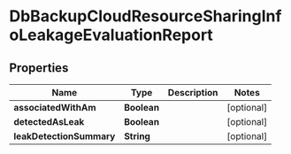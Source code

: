 

# DbBackupCloudResourceSharingInfoLeakageEvaluationReport


## Properties

Name | Type | Description | Notes
------------ | ------------- | ------------- | -------------
**associatedWithAm** | **Boolean** |  |  [optional]
**detectedAsLeak** | **Boolean** |  |  [optional]
**leakDetectionSummary** | **String** |  |  [optional]



